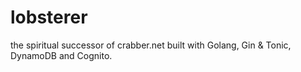 # lobsterer
the spiritual successor of crabber.net built with Golang, Gin &amp; Tonic, DynamoDB and Cognito.
